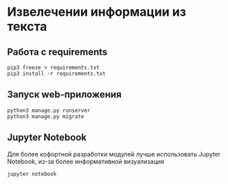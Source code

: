 # Извелечении информации из текста

## Работа с requirements
```
pip3 freeze > requirements.txt
pip3 install -r requirements.txt
```

## Запуск web-приложения
```
python3 manage.py runserver
python3 manage.py migrate
```

## Jupyter Notebook
Для более кофортной разработки модулей лучше использовать Jupyter Notebook, из-за более информативной визуализация
```
jupyter notebook
```